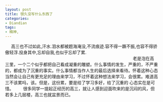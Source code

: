 ```yaml
---
layout: post
title: 很久没写什么东西了
categories:
- Diandian
tags:
- 精神, 
---
```

     高三也不过如此,汗水.泪水都被题海淹没,不流痕迹.容不得一蹶不振,也容不得骄傲轻浮.投身其中,忘却自我,也似乎忘却了累.                                                                                                            老是泡在高三里，一个二个似乎都把自己看成凝重的雕塑。什么事情的发生，严重的，不严重的，都成为了沉重的事实。什么事情都当作人生的最后选择来看待。怀着这种心态当然会让自己有更充足的理由来学习，不过怀着这种想法来学习，会很累。难道高三不该累吗，该。但是，这份累，要是给了学习多好，给了沉重的 心态实在是可惜。        很多同学一提起正经历的高三，就让人感到迎面吹来的是沉闷的风，但若多上几层楼，高三也就盆景而已。